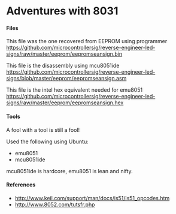 # Adventures with 8031

#### Files

This file was the one recovered from EEPROM using programmer
https://github.com/microcontrollersig/reverse-engineer-led-signs/raw/master/eeprom/eepromseansign.bin

This file is the disassembly using mcu8051ide
https://github.com/microcontrollersig/reverse-engineer-led-signs/blob/master/eeprom/eepromseansign.asm

This file is the intel hex equivalent needed for emu8051
https://github.com/microcontrollersig/reverse-engineer-led-signs/raw/master/eeprom/eepromseansign.hex

#### Tools
A fool with a tool is still a fool!

Used the following using Ubuntu:

* emu8051
* mcu8051ide

mcu8051ide is hardcore, emu8051 is lean and nifty.

#### References
* http://www.keil.com/support/man/docs/is51/is51_opcodes.htm
* http://www.8052.com/tutsfr.php



